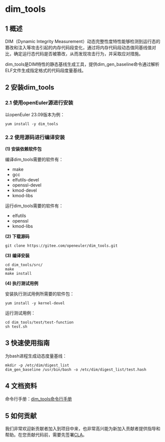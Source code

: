 # dim_tools

## 1 概述

DIM（Dynamic Integrity Measurement）动态完整性度特性能够检测到运行态的篡改和注入等攻击引起的内存代码段变化，通过将内存代码段动态值同基线值对比，确定运行态代码是否被篡改，从而发现攻击行为，并采取应对措施。

dim_tools是DIM特性的静态基线生成工具，提供dim_gen_baseline命令通过解析ELF文件生成指定格式的代码段度量基线。

## 2 安装dim_tools

### 2.1 使用openEuler源进行安装

以openEuler 23.09版本为例：

```
yum install -y dim_tools
```

### 2.2 使用源码进行编译安装

**(1) 安装依赖软件包**

编译dim_tools需要的软件有：

* make
* gcc
* elfutils-devel
* openssl-devel
* kmod-devel
* kmod-libs

运行dim_tools需要的软件有：

* elfutils
* openssl
* kmod-libs

**(2) 下载源码**

```
git clone https://gitee.com/openeuler/dim_tools.git
```

**(3) 编译安装**

```
cd dim_tools/src/
make
make install
```

**(4) 执行测试用例**

安装执行测试用例所需要的软件包：

```
yum install -y kernel-devel
```

运行测试用例：

```
cd dim_tools/test/test-function
sh test.sh
```

## 3 快速使用指南

为bash进程生成动态度量基线：

```
mkdir -p /etc/dim/digest_list
dim_gen_baseline /usr/bin/bash -o /etc/dim/digest_list/test.hash
```

## 4 文档资料

命令行手册：[dim_tools命令行手册](doc/cmd.md)

## 5 如何贡献

我们非常欢迎新贡献者加入到项目中来，也非常高兴能为新加入贡献者提供指导和帮助。在您贡献代码前，需要先签署[CLA](https://openeuler.org/en/cla.html)。
